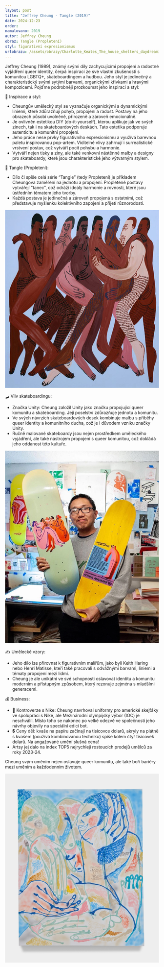 ```yaml
---
layout: post
title: "Jeffrey Cheung - Tangle (2019)"
date: 2024-12-23
order: 
namalovano: 2019
autor: Jeffrey Cheung
obraz: Tangle (Propletení)
styl: figurativní expresionismus
urlobrazu: /assets/obrazy/Charlotte_Keates_The_house_shelters_daydreaming.jpg
---
```


Jeffrey Cheung (1989), známý svými díly zachycujícími propojení a radostné vyjádření queer identity, čerpá inspiraci ze své vlastní zkušenosti s komunitou LGBTQ+, skateboardingem a hudbou. Jeho styl je jedinečný a charakteristický svými sytými barvami, organickými křivkami a hravými kompozicemi. Pojďme podrobněji prozkoumat jeho inspiraci a styl:

🎨 Inspirace a styl:
- Cheungův umělecký styl se vyznačuje organickými a dynamickými liniemi, které zdůrazňují pohyb, propojení a radost. Postavy na jeho obrazech působí uvolněně, přirozeně a zároveň emocionálně.
- Je ovlivněn estetikou DIY (do-it-yourself), kterou aplikuje jak ve svých zinech, tak i na skateboardových deskách. Tato estetika podporuje autenticitu a komunitní propojení.
- Jeho práce nese prvky figurativního expresionismu a využívá barevnou paletu inspirovanou pop-artem. Viditelné vlivy zahrnují i surrealistické vrstvení postav, což vytváří pocit pohybu a harmonie.
- Vytváří nejen tisky a ziny, ale také venkovní nástěnné malby a designy pro skateboardy, které jsou charakteristické jeho výtvarným stylem.


🌈 Tangle (Propletení):
- Dílo či spíše celá série “Tangle” (tedy Propletení) je příkladem Cheungova zaměření na jednotu a propojení. Propletené postavy vytvářejí "tanec", což odráží ideály harmonie a rovnosti, které jsou ústředním tématem jeho tvorby.
- Každá postava je jedinečná a zároveň propojená s ostatními, což představuje myšlenku kolektivního zapojení a přijetí různorodosti.

![Jeffrey Cheung - Tangle](/assets/obrazy/jeffrey_cheung_tangle.jpg)

🛹 Vliv skateboardingu:
- Značka Unity: Cheung založil Unity jako značku propojující queer komunitu a skateboarding. Její poselství zdůrazňuje jednotu a komunitu.
- Ve svých návrzích skateboardových desek kombinuje malbu s příběhy queer identity a komunitního ducha, což je i důvodem vzniku značky Unity.
- Ručně malované skateboardy jsou nejen prostředkem uměleckého vyjádření, ale také nástrojem propojení s queer komunitou, což dokládá jeho oddanost této kultuře.

![Jeffrey Cheung a Unity skate brand](/assets/obrazy/Jeffrey-Cheung-unity-skate.jpeg)

✍️ Umělecké vzory:
- Jeho dílo lze přirovnat k figurativním malířům, jako byli Keith Haring nebo Henri Matisse, kteří také pracovali s odvážnými barvami, liniemi a tématy propojení mezi lidmi.
- Cheung je ale unikátní ve své schopnosti oslavovat identitu a komunitu moderním a přístupným způsobem, který rezonuje zejména s mladšími generacemi.

💰 Business:
- 👟 Kontroverze s Nike: Cheung navrhoval uniformy pro americké skejťáky ve spolupráci s Nike, ale Mezinárodní olympijský výbor (IOC) je neschválil. Místo toho se nakonec po velké odezvě ve společnosti jeho návrhy objevily na speciální edici bot.
- 💲 Ceny děl: kvaše na papíru začínají na tisícovce dolarů, akryly na plátně s kvašem (používá kombinovanou techniku) spíše kolem čtyř tisícovek dolarů. Na angažované umění slušná cena!
- Artsy jej dalo na index TOP5 nejrychleji rostoucích prodejů umělců za roky 2023-24.

Cheung svým uměním nejen oslavuje queer komunitu, ale také boří bariéry mezi uměním a každodenním životem. 

![Jeffrey Cheung](/assets/obrazy/jeffrey_cheung.jpeg)

